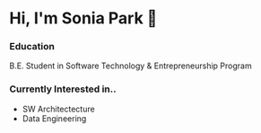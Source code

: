 # Hi, I'm Sonia Park 👋

### Education
B.E. Student in Software Technology & Entrepreneurship Program

### Currently Interested in..
- SW Architectecture
- Data Engineering
